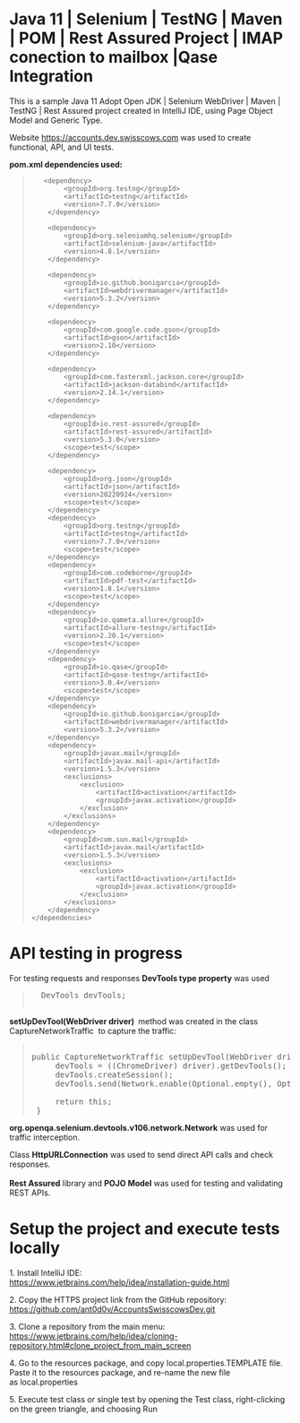 <h1>Java 11 | Selenium | TestNG | Maven | POM | Rest Assured Project
| IMAP conection to mailbox |Qase Integration</h1>
<p>This is a sample Java 11 Adopt Open JDK | Selenium WebDriver | Maven | TestNG | Rest Assured project created in IntelliJ IDE, using Page Object Model and Generic Type.</p>
<p>Website <a href="https://accounts.dev.swisscows.com">https://accounts.dev.swisscows.com</a>&nbsp;was used to create functional, API, and UI tests.</p>

<p><strong>pom.xml dependencies used:</strong></p>
<blockquote>
<dependencies>

       <dependency>
            <groupId>org.testng</groupId>
            <artifactId>testng</artifactId>
            <version>7.7.0</version>
        </dependency>

        <dependency>
            <groupId>org.seleniumhq.selenium</groupId>
            <artifactId>selenium-java</artifactId>
            <version>4.8.1</version>
        </dependency>

        <dependency>
            <groupId>io.github.bonigarcia</groupId>
            <artifactId>webdrivermanager</artifactId>
            <version>5.3.2</version>
        </dependency>

        <dependency>
            <groupId>com.google.code.gson</groupId>
            <artifactId>gson</artifactId>
            <version>2.10</version>
        </dependency>

        <dependency>
            <groupId>com.fasterxml.jackson.core</groupId>
            <artifactId>jackson-databind</artifactId>
            <version>2.14.1</version>
        </dependency>

        <dependency>
            <groupId>io.rest-assured</groupId>
            <artifactId>rest-assured</artifactId>
            <version>5.3.0</version>
            <scope>test</scope>
        </dependency>

        <dependency>
            <groupId>org.json</groupId>
            <artifactId>json</artifactId>
            <version>20220924</version>
            <scope>test</scope>
        </dependency>
        <dependency>
            <groupId>org.testng</groupId>
            <artifactId>testng</artifactId>
            <version>7.7.0</version>
            <scope>test</scope>
        </dependency>
        <dependency>
            <groupId>com.codeborne</groupId>
            <artifactId>pdf-test</artifactId>
            <version>1.8.1</version>
            <scope>test</scope>
        </dependency>
        <dependency>
            <groupId>io.qameta.allure</groupId>
            <artifactId>allure-testng</artifactId>
            <version>2.20.1</version>
            <scope>test</scope>
        </dependency>
        <dependency>
            <groupId>io.qase</groupId>
            <artifactId>qase-testng</artifactId>
            <version>3.0.4</version>
            <scope>test</scope>
        </dependency>
        <dependency>
            <groupId>io.github.bonigarcia</groupId>
            <artifactId>webdrivermanager</artifactId>
            <version>5.3.2</version>
        </dependency>
        <dependency>
            <groupId>javax.mail</groupId>
            <artifactId>javax.mail-api</artifactId>
            <version>1.5.3</version>
            <exclusions>
                <exclusion>
                    <artifactId>activation</artifactId>
                    <groupId>javax.activation</groupId>
                </exclusion>
            </exclusions>
        </dependency>
        <dependency>
            <groupId>com.sun.mail</groupId>
            <artifactId>javax.mail</artifactId>
            <version>1.5.3</version>
            <exclusions>
                <exclusion>
                    <artifactId>activation</artifactId>
                    <groupId>javax.activation</groupId>
                </exclusion>
            </exclusions>
        </dependency>
    </dependencies>
</blockquote>
<h1>API testing in progress</h1>
<p>For testing requests and responses&nbsp;<strong>DevTools&nbsp;type property</strong> was used&nbsp;</p>
<blockquote>
<pre>&nbsp; DevTools devTools;<br /><br /></pre>
</blockquote>
<p><strong>setUpDevTool(WebDriver driver)&nbsp;</strong> method was created in the class CaptureNetworkTraffic &nbsp;to capture the traffic:</p>
<blockquote>
<pre><br />public&nbsp;CaptureNetworkTraffic setUpDevTool(WebDriver driver) {<br />&nbsp; &nbsp; &nbsp;devTools&nbsp;= ((ChromeDriver) driver).getDevTools();<br />&nbsp; &nbsp; &nbsp;devTools.createSession();<br />&nbsp; &nbsp; &nbsp;devTools.send(Network.enable(Optional.empty(), Optional.empty(), Optional.empty()));<br />&nbsp;<br />&nbsp; &nbsp; &nbsp;return this;<br />&nbsp;}&nbsp;</pre>
</blockquote>
<p><strong>org.openqa.selenium.devtools.v106.network.Network</strong>&nbsp;was used for traffic interception.</p>
<p>Class&nbsp;<strong>HttpURLConnection</strong>&nbsp;was used to send direct API calls and check responses.<br /><br /><strong>Rest Assured</strong> library and&nbsp;<strong>POJO Model</strong> was used for testing and validating REST APIs.</p>
<h1>Setup the project and execute tests locally</h1>
<p>1. Install IntelliJ IDE:<br /><a href="https://www.jetbrains.com/help/idea/installation-guide.html">https://www.jetbrains.com/help/idea/installation-guide.html</a></p>
<p>2. Copy the HTTPS project link from the GitHub repository:&nbsp;<br /><a href="https://github.com/ant0d0v/AccountsSwisscowsDev.git">https://github.com/ant0d0v/AccountsSwisscowsDev.git</a></p>
<p>3. Clone a repository from the main menu:&nbsp;<br /><a title="https://www.jetbrains.com/help/idea/cloning-repository.html#clone_project_from_main_screen" href="https://www.jetbrains.com/help/idea/cloning-repository.html#clone_project_from_main_screen">https://www.jetbrains.com/help/idea/cloning-repository.html#clone_project_from_main_screen</a></p>
<p>4. Go to the resources package, and copy local.properties.TEMPLATE file. Paste it to the resources package, and re-name the new file as&nbsp;local.properties</p>
<p>5. Execute test class or single test by opening the Test class, right-clicking on the green triangle, and choosing Run</p>
